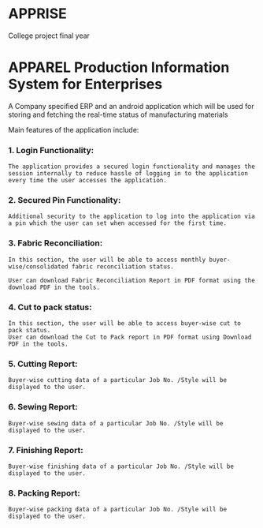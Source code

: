 # APPRISE
College project final year


# APPAREL Production Information System for Enterprises

A Company specified ERP and an android application which will be used for storing and fetching the real-time status of manufacturing materials

Main features of the application include:

### 1.	Login Functionality:

    The application provides a secured login functionality and manages the session internally to reduce hassle of logging in to the application every time the user accesses the application.

### 2.	Secured Pin Functionality:

    Additional security to the application to log into the application via a pin which the user can set when accessed for the first time.

### 3.	Fabric Reconciliation: 

    In this section, the user will be able to access monthly buyer-wise/consolidated fabric reconciliation status. 

    User can download Fabric Reconciliation Report in PDF format using the download PDF in the tools.

### 4.	Cut to pack status:

    In this section, the user will be able to access buyer-wise cut to pack status. 
    User can download the Cut to Pack report in PDF format using Download PDF in the tools.

### 5.	Cutting Report:

    Buyer-wise cutting data of a particular Job No. /Style will be displayed to the user.

### 6.	Sewing Report:

    Buyer-wise sewing data of a particular Job No. /Style will be displayed to the user.

### 7.	Finishing Report:

    Buyer-wise finishing data of a particular Job No. /Style will be displayed to the user.

### 8.	Packing Report:

    Buyer-wise packing data of a particular Job No. /Style will be displayed to the user.










